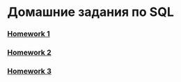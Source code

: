 # Домашние задания по SQL
### [Homework 1](https://github.com/dubinchuk/SQL/tree/main/SQL_HW1)
### [Homework 2](https://github.com/dubinchuk/SQL/tree/main/SQL_HW2)
### [Homework 3](https://github.com/dubinchuk/SQL/tree/main/SQL_HW3)